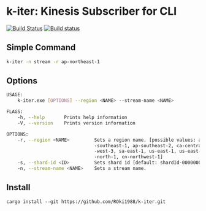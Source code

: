 # k-iter: Kinesis Subscriber for CLI

[![Build Status](https://travis-ci.org/ROki1988/k-iter.svg?branch=master)](https://travis-ci.org/ROki1988/k-iter) [![Build status](https://ci.appveyor.com/api/projects/status/omrdwsvjciq68xf9?svg=true)](https://ci.appveyor.com/project/ROki1988/k-iter)

## Simple Command

```sh
k-iter -n stream -r ap-northeast-1
```

## Options

```sh
USAGE:
    k-iter.exe [OPTIONS] --region <NAME> --stream-name <NAME>

FLAGS:
    -h, --help       Prints help information
    -V, --version    Prints version information

OPTIONS:
    -r, --region <NAME>         Sets a region name. [possible values: ap-northeast-1, ap-northeast-2, ap-south-1, ap
                                -southeast-1, ap-southeast-2, ca-central-1, eu-central-1, eu-west-1, eu-west-2, eu
                                -west-3, sa-east-1, us-east-1, us-east-2, us-west-1, us-west-2, us-gov-west-1, cn
                                -north-1, cn-northwest-1]
    -s, --shard-id <ID>         Sets shard id [default: shardId-000000000000]
    -n, --stream-name <NAME>    Sets a stream name.
```

## Install

```
cargo install --git https://github.com/ROki1988/k-iter.git
```